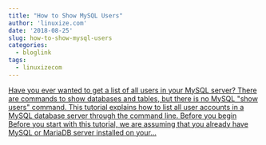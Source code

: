 ```yaml
---
title: "How to Show MySQL Users"
author: 'linuxize.com'
date: '2018-08-25'
slug: how-to-show-mysql-users
categories:
  - bloglink
tags:
  - linuxizecom
---
```


[Have you ever wanted to get a list of all users in your MySQL server? There are commands to show databases and tables, but there is no MySQL "show users" command. This tutorial explains how to list all user accounts in a MySQL database server through the command line. Before you begin Before you start with this tutorial, we are assuming that you already have MySQL or MariaDB server installed on your...<click to read more>](https://linuxize.com/post/how-to-show-mysql-users/)

